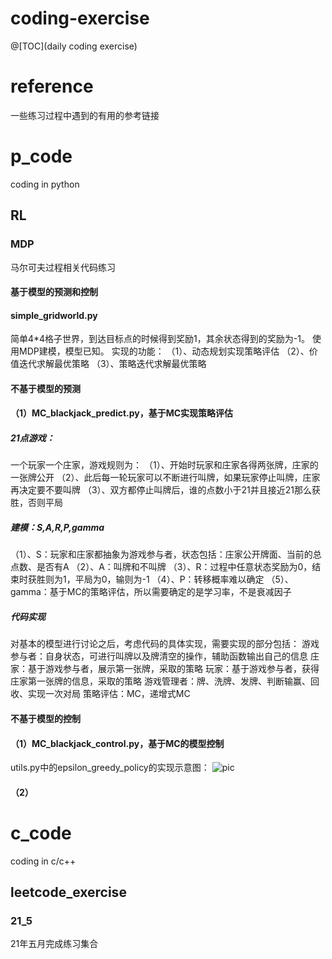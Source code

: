 # coding-exercise
@[TOC](daily coding exercise)
# reference
一些练习过程中遇到的有用的参考链接
# p_code
coding in python
## RL
### MDP
马尔可夫过程相关代码练习
#### 基于模型的预测和控制
#### simple_gridworld.py
简单4*4格子世界，到达目标点的时候得到奖励1，其余状态得到的奖励为-1。
使用MDP建模，模型已知。
实现的功能：
（1）、动态规划实现策略评估
（2）、价值迭代求解最优策略
（3）、策略迭代求解最优策略

#### 不基于模型的预测
#### （1）MC_blackjack_predict.py，基于MC实现策略评估
##### 21点游戏：
一个玩家一个庄家，游戏规则为：
（1）、开始时玩家和庄家各得两张牌，庄家的一张牌公开
（2）、此后每一轮玩家可以不断进行叫牌，如果玩家停止叫牌，庄家再决定要不要叫牌
（3）、双方都停止叫牌后，谁的点数小于21并且接近21那么获胜，否则平局
##### 建模：S,A,R,P,gamma
（1）、S：玩家和庄家都抽象为游戏参与者，状态包括：庄家公开牌面、当前的总点数、是否有A
（2）、A：叫牌和不叫牌
（3）、R：过程中任意状态奖励为0，结束时获胜则为1，平局为0，输则为-1
（4）、P：转移概率难以确定
（5）、gamma：基于MC的策略评估，所以需要确定的是学习率，不是衰减因子
##### 代码实现
对基本的模型进行讨论之后，考虑代码的具体实现，需要实现的部分包括：
游戏参与者：自身状态，可进行叫牌以及牌清空的操作，辅助函数输出自己的信息
庄家：基于游戏参与者，展示第一张牌，采取的策略
玩家：基于游戏参与者，获得庄家第一张牌的信息，采取的策略
游戏管理者：牌、洗牌、发牌、判断输赢、回收、实现一次对局
策略评估：MC，递增式MC

#### 不基于模型的控制
#### （1）MC_blackjack_control.py，基于MC的模型控制
utils.py中的epsilon_greedy_policy的实现示意图：
![pic]()
#### （2）


# c_code
coding in c/c++
## leetcode_exercise
### 21_5
21年五月完成练习集合
